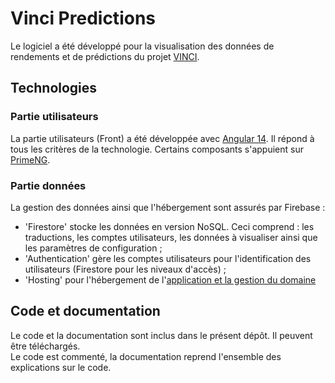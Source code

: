 # Vinci Predictions
Le logiciel a été développé pour la visualisation des données de rendements et de prédictions du projet [VINCI](https://vincisudoe.eu).

## Technologies
### Partie utilisateurs
La partie utilisateurs (Front) a été développée avec [Angular 14](https://angular.io/). Il répond à tous les critères de la technologie. Certains composants s'appuient sur [PrimeNG](https://www.primefaces.org/).

### Partie données
La gestion des données ainsi que l'hébergement sont assurés par Firebase :
- 'Firestore' stocke les données en version NoSQL. Ceci comprend : les traductions, les comptes utilisateurs, les données à visualiser ainsi que les paramètres de configuration ;
- 'Authentication' gère les comptes utilisateurs pour l'identification des utilisateurs (Firestore pour les niveaux d'accès) ;
- 'Hosting' pour l'hébergement de l'[application et la gestion du domaine](https://vinciplateforme.web.app/)

## Code et documentation
Le code et la documentation sont inclus dans le présent dépôt. Il peuvent être téléchargés.  
Le code est commenté, la documentation reprend l'ensemble des explications sur le code.
